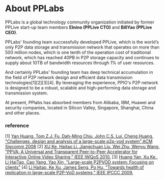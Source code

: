 # About PPLabs

PPLabs is a global technology community organization initiated by former PPLive start-up team members **Elnino (PPLive CTO)** and **BillYao (PPLive CEO)**.

PPLabs' founding team successfully developed PPLive, which is the world‘s only P2P data storage and transmission network that operates on more than 500 million nodes, which is one tenth of the operation cost of traditional network, which has reached 40PB in P2P storage capacity and continues to supply about 10TB of bandwidth resources through 1% of user resources.

And certainly PPLabs' founding team has deep technical accumulation in the field of P2P network design and efficient data transmission technologies[1][2][3][4]. By leveraging the experience, PPIO's P2P network is designed to be a robust, scalable and high-performing data storage and transmission system.

At present, PPlabs has absorbed members from Alibaba, IBM, Huawei and security companies, located in Silicon Valley, Singapore, Shanghai, China and other places.

### reference
[1] [Yan Huang, Tom Z.J. Fu, Dah-Ming Chiu, John C.S. Lui, Cheng Huang, "Challenges, design and analysis of a large-scale p2p-vod system",ACM Sigcomm 2008](http://ccr.sigcomm.org/online/files/p375-huangA.pdf)
[2] [XU Ke, Haitao Li, Jiangchuan Liu, Wei Zhu, Wenyu Wang, "PPVA: A Universal and Transparent Peer-to-Peer Accelerator for Interactive Online Video Sharing," IEEE IWQoS 2010.](https://ieeexplore.ieee.org/document/5542762)
[3] [Huang Yan, Xu Ke., Li HaiTao, Cao Yang, Yao Xin, "Large-scale P2PVOD system: Focusing on clients"](https://link.springer.com/article/10.1007/s11432-011-4288-6)
[4] [Li Haitao, Ke Xu, James Seng, Po Hu, "Towards health of replication in large-scale P2P-VoD systems," IEEE IPCCC 2009.](http://www.thucsnet.org/uploads/2/5/2/8/25289795/05403807.pdf)
